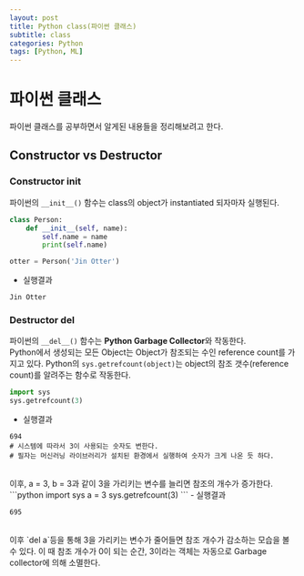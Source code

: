 ```yaml
---
layout: post
title: Python class(파이썬 클래스)
subtitle: class
categories: Python
tags: [Python, ML]
--- 
```

# 파이썬 클래스

파이썬 클래스를 공부하면서 알게된 내용들을 정리해보려고 한다. 

## Constructor vs Destructor
### Constructor __init__
파이썬의 `__init__()` 함수는 class의 object가 instantiated 되자마자 실행된다.    
```python 
class Person:
    def __init__(self, name):
        self.name = name
        print(self.name)

otter = Person('Jin Otter')
```

- 실행결과     

```
Jin Otter
```

### Destructor __del__
파이썬의 `__del__()` 함수는 **Python Garbage Collector**와 작동한다.    
Python에서 생성되는 모든 Object는 Object가 참조되는 수인 reference count를 가지고 있다. Python의 `sys.getrefcount(object)`는 object의 참조 갯수(reference count)를 알려주는 함수로 작동한다. 
```python
import sys 
sys.getrefcount(3)
```
- 실행결과

```idle
694
# 시스템에 따라서 3이 사용되는 숫자도 변한다. 
# 필자는 머신러닝 라이브러리가 설치된 환경에서 실행하여 숫자가 크게 나온 듯 하다. 
```
<br>
이후, a = 3, b = 3과 같이 3을 가리키는 변수를 늘리면 참조의 개수가 증가한다. 
```python
import sys
a = 3 
sys.getrefcount(3)
```
- 실행결과

```idle
695
```

<br>
이후 `del a`등을 통해 3을 가리키는 변수가 줄어들면 참조 개수가 감소하는 모습을 볼 수 있다. 이 때 참조 개수가 0이 되는 순간, 3이라는 객체는 자동으로 Garbage collector에 의해 소멸한다. 
